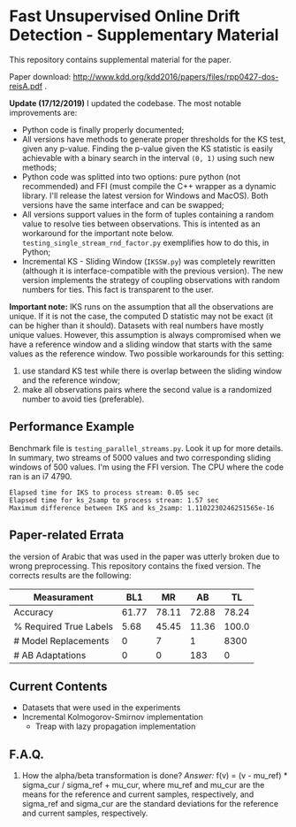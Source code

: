 # Fast Unsupervised Online Drift Detection - Supplementary Material

This repository contains supplemental material for the paper.

Paper download: http://www.kdd.org/kdd2016/papers/files/rpp0427-dos-reisA.pdf .

**Update (17/12/2019)**
I updated the codebase. The most notable improvements are:
  * Python code is finally properly documented;
  * All versions have methods to generate proper thresholds for the KS test, given any p-value. Finding the p-value given the KS statistic is easily achievable with a binary search in the interval `(0, 1)` using such new methods;
  * Python code was splitted into two options: pure python (not recommended) and FFI (must compile the C++ wrapper as a dynamic library. I'll release the latest version for Windows and MacOS). Both versions have the same interface and can be swapped;
  * All versions support values in the form of tuples containing a random value to resolve ties between observations. This is intented as an workaround for the important note below. `testing_single_stream_rnd_factor.py` exemplifies how to do this, in Python;
  * Incremental KS - Sliding Window (`IKSSW.py`) was completely rewritten (although it is interface-compatible with the previous version). The new version implements the strategy of coupling observations with random numbers for ties. This fact is transparent to the user.


**Important note:** IKS runs on the assumption that all the observations are unique. If it is not the case, the computed D statistic may not be exact (it can be higher than it should). Datasets with real numbers have mostly unique values. However, this assumption is always compromised when we have a reference window and a sliding window that starts with the same values as the reference window. Two possible workarounds for this setting:
  1. use standard KS test while there is overlap between the sliding window and the reference window; 
  2. make all observations pairs where the second value is a randomized number to avoid ties (preferable).

## Performance Example

Benchmark file is `testing_parallel_streams.py`. Look it up for more details. In summary, two streams of 5000 values and two corresponding sliding windows of 500 values. I'm using the FFI version. The CPU where the code ran is an i7 4790.

```
Elapsed time for IKS to process stream: 0.05 sec
Elapsed time for ks_2samp to process stream: 1.57 sec
Maximum difference between IKS and ks_2samp: 1.1102230246251565e-16
```

## Paper-related Errata

the version of Arabic that was used in the paper was utterly broken due to wrong preprocessing. This repository contains the fixed version. The corrects results are the following:

| Measurament            | BL1   | MR    | AB    | TL    |
| ---------------------- | ----- | ----- | ----- | ----- |
| Accuracy               | 61.77 | 78.11 | 72.88 | 78.24 |
| % Required True Labels |  5.68 | 45.45 | 11.36 | 100.0 |
| # Model Replacements   |     0 |     7 |     1 |  8300 |
| # AB Adaptations       |     0 |     0 |   183 |     0 |


## Current Contents

- Datasets that were used in the experiments
- Incremental Kolmogorov-Smirnov implementation
  - Treap with lazy propagation implementation

## F.A.Q.

1. How the alpha/beta transformation is done?
*Answer:* f(v) = (v - mu\_ref) \* sigma\_cur / sigma\_ref + mu\_cur, where mu\_ref and mu\_cur are the means for the reference and current samples, respectively, and sigma\_ref and sigma\_cur are the standard deviations for the reference and current samples, respectively.
